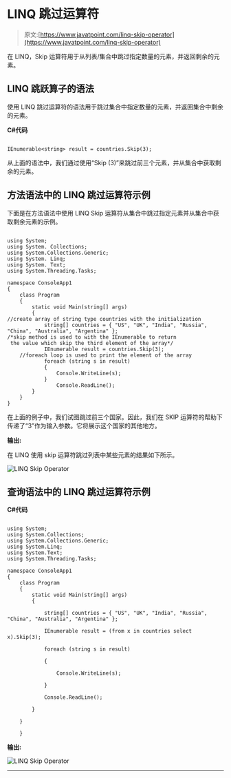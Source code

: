 # LINQ 跳过运算符

> 原文:[https://www.javatpoint.com/linq-skip-operator](https://www.javatpoint.com/linq-skip-operator)

在 LINQ，Skip 运算符用于从列表/集合中跳过指定数量的元素，并返回剩余的元素。

## LINQ 跳跃算子的语法

使用 LINQ 跳过运算符的语法用于跳过集合中指定数量的元素，并返回集合中剩余的元素。

**C#代码**

```

IEnumerable<string> result = countries.Skip(3);

```

从上面的语法中，我们通过使用“Skip (3)”来跳过前三个元素，并从集合中获取剩余的元素。

## 方法语法中的 LINQ 跳过运算符示例

下面是在方法语法中使用 LINQ Skip 运算符从集合中跳过指定元素并从集合中获取剩余元素的示例。

```

using System;
using System. Collections;
using System.Collections.Generic;
using System. Linq;
using System. Text;
using System.Threading.Tasks;

namespace ConsoleApp1
{
    class Program
    {
        static void Main(string[] args)
        {
//create array of string type countries with the initialization
            string[] countries = { "US", "UK", "India", "Russia", "China", "Australia", "Argentina" };
/*skip method is used to with the IEnumerable to return
 the value which skip the third element of the array*/
            IEnumerable result = countries.Skip(3);
    //foreach loop is used to print the element of the array
            foreach (string s in result)
            {
                Console.WriteLine(s);
            }
                Console.ReadLine();
        }
    }
} 
```

在上面的例子中，我们试图跳过前三个国家。因此，我们在 SKIP 运算符的帮助下传递了“3”作为输入参数。它将展示这个国家的其他地方。

**输出:**

在 LINQ 使用 skip 运算符跳过列表中某些元素的结果如下所示。

![LINQ Skip Operator](../Images/9db192d525b19a32dfe82887114b029a.png)

## 查询语法中的 LINQ 跳过运算符示例

**C#代码**

```

using System;
using System.Collections;
using System.Collections.Generic;
using System.Linq;
using System.Text;
using System.Threading.Tasks;

namespace ConsoleApp1
{
    class Program
    {
        static void Main(string[] args)
        {

            string[] countries = { "US", "UK", "India", "Russia", "China", "Australia", "Argentina" };

            IEnumerable result = (from x in countries select x).Skip(3);

            foreach (string s in result)

            {

                Console.WriteLine(s);

            }

            Console.ReadLine();

        }

    }

    } 
```

**输出:**

![LINQ Skip Operator](../Images/68d32e159e0b2d438a01767b5ffd64b8.png)

* * *
